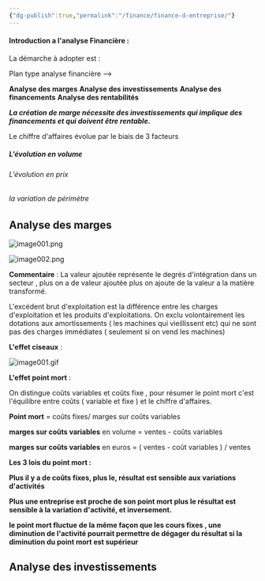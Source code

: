 ```yaml
---
{"dg-publish":true,"permalink":"/finance/finance-d-entreprise/"}
---
```




#### Introduction a l'analyse Financière :

La démarche à adopter est : 

Plan type analyse financière -->

**Analyse des marges**
**Analyse des investissements**
**Analyse des financements**
**Analyse des rentabilités**

***La création de marge nécessite des investissements qui implique des financements et qui doivent être rentable.***

Le chiffre d'affaires évolue par le biais de 3 facteurs

##### L'évolution en volume 

###### L'évolution en prix

###### la variation de périmètre


## Analyse des marges 

![image001.png](/img/user/Data/Sources/image001.png)

![image002.png](/img/user/Data/image002.png)


**Commentaire** :
La valeur ajoutée représente le degrés d'intégration dans un secteur , plus on a de valeur ajoutée plus on ajoute de la valeur a la matière transformé.

L'excédent brut d'exploitation est la différence entre les charges d'exploitation et les produits d'exploitations. On exclu volontairement les dotations aux amortissements ( les machines qui vieillissent etc) qui ne sont pas des charges immédiates ( seulement si on vend les machines)

**L'effet ciseaux** :

![image001.gif](/img/user/Data/Sources/image001.gif)

**L'effet point mort** :

On distingue coûts variables et coûts fixe , pour résumer le point mort c'est l'équilibre entre coûts ( variable et fixe ) et le chiffre d'affaires.


**Point mort** = coûts fixes/ marges sur coûts variables

**marges sur coûts variables** en volume = ventes - coûts variables

**marges sur coûts variables** en euros = ( ventes - coût variables ) / ventes


**Les 3 lois du point mort :**

**Plus il y a de coûts fixes, plus le, résultat est sensible aux variations d'activités**

**Plus une entreprise est proche de son point mort plus le résultat est sensible à la variation d'activité, et inversement.**

**le point mort fluctue de la même façon que les cours fixes , une diminution de l'activité pourrait permettre de dégager du résultat si la diminution du point mort est supérieur**





## Analyse des investissements


